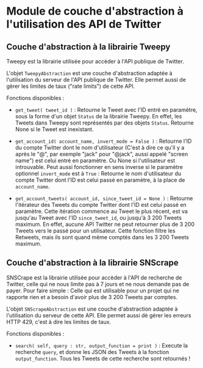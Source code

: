 # Module de couche d'abstraction à l'utilisation des API de Twitter

## Couche d'abstraction à la librairie Tweepy

Tweepy est la librairie utilisée pour accèder à l'API publique de Twitter.

L'objet `TweepyAbstraction` est une couche d'abstraction adaptée à l'utilisation du serveur de l'API publique de Twitter. Elle permet aussi de gèrer les limites de taux ("rate limits") de cette API.

Fonctions disponibles :

* `get_tweet( tweet_id )` :
  Retourne le Tweet avec l'ID entré en paramètre, sous la forme d'un objet `Status` de la librairie Tweepy. En effet, les Tweets dans Tweepy sont représentés par des objets `Status`. Retourne None si le Tweet est inexistant.

* `get_account_id( account_name, invert_mode = False )` :
  Retourne l'ID du compte Twitter dont le nom d'utilisateur (C'est à dire ce qu'il y a après le "@", par exemple "jack" pour "@jack", aussi appelé "screen name") est celui entré en paramètre. Ou None si l'utilisateur est introuvable.
  Peut aussi fonctionner en sens inverse si le paramètre optionnel `invert_mode` est à `True` : Retourne le nom d'utilisateur du compte Twitter dont l'ID est celui passé en paramètre, à la place de `account_name`.

* `get_account_tweets( account_id, since_tweet_id = None )` :
  Retourne l'itérateur des Tweets du compte Twitter dont l'ID est celui passé en paramètre. Cette itération commence au Tweet le plus récent, est va jusqu'au Tweet avec l'ID `since_tweet_id`, ou jusqu'à 3 200 Tweets maximum.
  En effet, aucune API Twitter ne peut retourner plus de 3 200 Tweets vers le passé pour un utilisateur.
  Cette fonction filtre les Retweets, mais ils sont quand même comptés dans les 3 200 Tweets maximum.

## Couche d'abstraction à la librairie SNScrape

SNSCrape est la librairie utilisée pour accèder à l'API de recherche de Twitter, celle qui ne nous limite pas à 7 jours et ne nous demande pas de payer. Pour faire simple : Celle qui est utilisable pour un projet qui ne rapporte rien et a besoin d'avoir plus de 3 200 Tweets par comptes.

L'objet `SNScrapeAbstraction` est une couche d'abstraction adaptée à l'utilisation du serveur de cette API. Elle permet aussi dé gérer les erreurs HTTP 429, c'est à dire les limites de taux.

Fonctions disponibles :

* `search( self, query : str, output_function = print )` :
  Execute la recherche `query`, et donne les JSON des Tweets à la fonction `output_function`. Tous les Tweets de cette recherche sont retournés !
